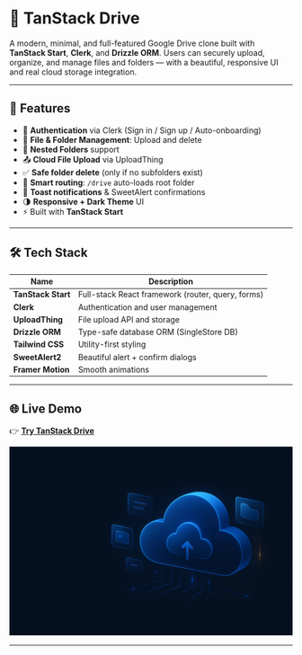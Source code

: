 # 📁 TanStack Drive

A modern, minimal, and full-featured Google Drive clone built with **TanStack Start**, **Clerk**, and **Drizzle ORM**. Users can securely upload, organize, and manage files and folders — with a beautiful, responsive UI and real cloud storage integration.

---

## 🚀 Features

- 🔐 **Authentication** via Clerk (Sign in / Sign up / Auto-onboarding)
- 📁 **File & Folder Management**: Upload and delete
- 📂 **Nested Folders** support
- 📤 **Cloud File Upload** via UploadThing
- ✅ **Safe folder delete** (only if no subfolders exist)
- 🧭 **Smart routing**: `/drive` auto-loads root folder
- 🧼 **Toast notifications** & SweetAlert confirmations
- 🌗 **Responsive + Dark Theme** UI
- ⚡ Built with **TanStack Start** 

---

## 🛠 Tech Stack

| Name             | Description                                      |
|------------------|--------------------------------------------------|
| **TanStack Start** | Full-stack React framework (router, query, forms) |
| **Clerk**         | Authentication and user management              |
| **UploadThing**   | File upload API and storage                     |
| **Drizzle ORM**   | Type-safe database ORM (SingleStore DB)         |
| **Tailwind CSS**  | Utility-first styling                           |
| **SweetAlert2**   | Beautiful alert + confirm dialogs               |
| **Framer Motion** | Smooth animations                               |

---

## 🌐 Live Demo

👉 **[Try TanStack Drive](https://tanstack-drive.netlify.app/)**

![Background](./public/tanstack-background.png)

---
